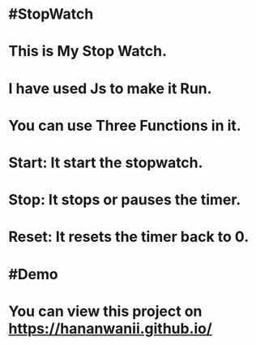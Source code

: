 # #StopWatch 


# This is My Stop Watch.
# I have used Js to make it Run.
# You can use Three Functions in it.
# Start: It start the stopwatch.
# Stop: It stops or pauses the timer.
# Reset: It resets the timer back to 0.


# #Demo
# You can view this project on https://hananwanii.github.io/
